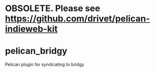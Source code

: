 # OBSOLETE.  Please see https://github.com/drivet/pelican-indieweb-kit
# pelican_bridgy

Pelican plugin for syndicating to bridgy
